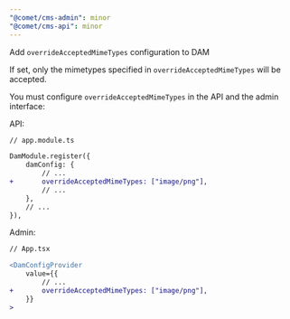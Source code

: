 ```yaml
---
"@comet/cms-admin": minor
"@comet/cms-api": minor
---
```


Add `overrideAcceptedMimeTypes` configuration to DAM

If set, only the mimetypes specified in `overrideAcceptedMimeTypes` will be accepted.

You must configure `overrideAcceptedMimeTypes` in the API and the admin interface:

API:

```diff
// app.module.ts

DamModule.register({
    damConfig: {
        // ...
+       overrideAcceptedMimeTypes: ["image/png"],
        // ...
    },
    // ...
}),
```

Admin:

```diff
// App.tsx

<DamConfigProvider
    value={{
        // ...
+       overrideAcceptedMimeTypes: ["image/png"],
    }}
>
```
